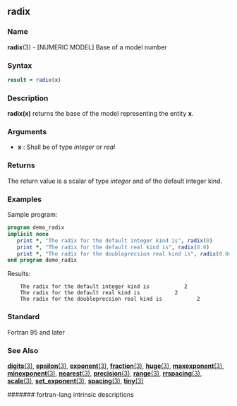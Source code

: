 ## radix

### **Name**

**radix**(3) - \[NUMERIC MODEL\] Base of a model number

### **Syntax**

```fortran
result = radix(x)
```

### **Description**

**radix(x)** returns the base of the model representing the entity **x**.

### **Arguments**

- **x**
  : Shall be of type _integer_ or _real_

### **Returns**

The return value is a scalar of type _integer_ and of the default integer
kind.

### **Examples**

Sample program:

```fortran
program demo_radix
implicit none
   print *, "The radix for the default integer kind is", radix(0)
   print *, "The radix for the default real kind is", radix(0.0)
   print *, "The radix for the doubleprecsion real kind is", radix(0.0d0)
end program demo_radix
```

Results:

```text
    The radix for the default integer kind is           2
    The radix for the default real kind is           2
    The radix for the doubleprecsion real kind is           2
```

### **Standard**

Fortran 95 and later

### **See Also**

[**digits**(3)](DIGITS),
[**epsilon**(3)](EPSILON),
[**exponent**(3)](EXPONENT),
[**fraction**(3)](FRACTION),
[**huge**(3)](HUGE),
[**maxexponent**(3)](MAXEXPONENT),
[**minexponent**(3)](MINEXPONENT),
[**nearest**(3)](NEAREST),
[**precision**(3)](PRECISION),
[**range**(3)](RANGE),
[**rrspacing**(3)](RRSPACING),
[**scale**(3)](SCALE),
[**set_exponent**(3)](SET_EXPONENT),
[**spacing**(3)](SPACING),
[**tiny**(3)](TINY)

####### fortran-lang intrinsic descriptions
